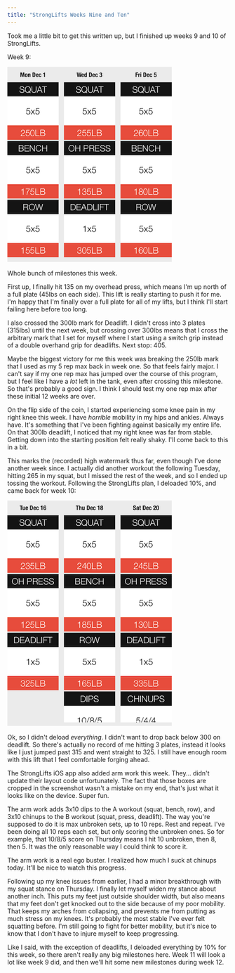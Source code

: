 ```yaml
---
title: "StrongLifts Weeks Nine and Ten"
---
```


Took me a little bit to get this written up, but I finished up weeks 9 and 10
of StrongLifts.

Week 9:

![](/assets/images/StrongLifts/week-9.PNG)

Whole bunch of milestones this week.

First up, I finally hit 135 on my overhead press, which means I'm up north of
a full plate (45lbs on each side). This lift is really starting to push it for
me. I'm happy that I'm finally over a full plate for all of my lifts, but I
think I'll start failing here before too long.

I also crossed the 300lb mark for Deadlift. I didn't cross into 3 plates
(315lbs) until the next week, but crossing over 300lbs means that I cross the
arbitrary mark that I set for myself where I start using a switch grip instead
of a double overhand grip for deadlifts. Next stop: 405.

Maybe the biggest victory for me this week was breaking the 250lb mark that I
used as my 5 rep max back in week one. So that feels fairly major. I can't say
if my one rep max has jumped over the course of this program, but I feel like
I have a _lot_ left in the tank, even after crossing this milestone. So that's
probably a good sign. I think I should test my one rep max after these initial
12 weeks are over.

On the flip side of the coin, I started experiencing some knee pain in my
right knee this week. I have _horrible_ mobility in my hips and ankles. Always
have. It's something that I've been fighting against basically my entire life.
On that 300lb deadlift, I noticed that my right knee was far from stable.
Getting down into the starting position felt really shaky. I'll come back to
this in a bit.

This marks the (recorded) high watermark thus far, even though I've done
another week since. I actually did another workout the following Tuesday,
hitting 265 in my squat, but I missed the rest of the week, and so I ended up
tossing the workout. Following the StrongLifts plan, I deloaded 10%, and came
back for week 10:

![](/assets/images/StrongLifts/week-10.PNG)

Ok, so I didn't deload _everything_. I didn't want to drop back below 300 on
deadlift. So there's actually no record of me hitting 3 plates, instead it
looks like I just jumped past 315 and went straight to 325. I still have
enough room with this lift that I feel comfortable forging ahead.

The StrongLifts iOS app also added arm work this week. They... didn't update
their layout code unfortunately. The fact that those boxes are cropped in the
screenshot wasn't a mistake on my end, that's just what it looks like on the
device. Super fun.

The arm work adds 3x10 dips to the A workout (squat, bench, row), and 3x10
chinups to the B workout (squat, press, deadlift). The way you're supposed to
do it is max unbroken sets, up to 10 reps. Rest and repeat. I've been doing
all 10 reps each set, but only scoring the unbroken ones. So for example, that
10/8/5 score on Thursday means I hit 10 unbroken, then 8, then
5. It was the only reasonable way I could think to score it.

The arm work is a real ego buster. I realized how much I suck at chinups
today. It'll be nice to watch this progress.

Following up my knee issues from earlier, I had a minor breakthrough with my
squat stance on Thursday. I finally let myself widen my stance about another
inch. This puts my feet just outside shoulder width, but also means that my
feet don't get knocked out to the side because of my poor mobility. That keeps
my arches from collapsing, and prevents me from putting as much stress on my
knees. It's probably the most stable I've ever felt squatting before. I'm
still going to fight for better mobility, but it's nice to know that I don't
have to injure myself to keep progressing.

Like I said, with the exception of deadlifts, I deloaded everything by 10% for
this week, so there aren't really any big milestones here. Week 11 will look
a lot like week 9 did, and then we'll hit some new milestones during week 12.

